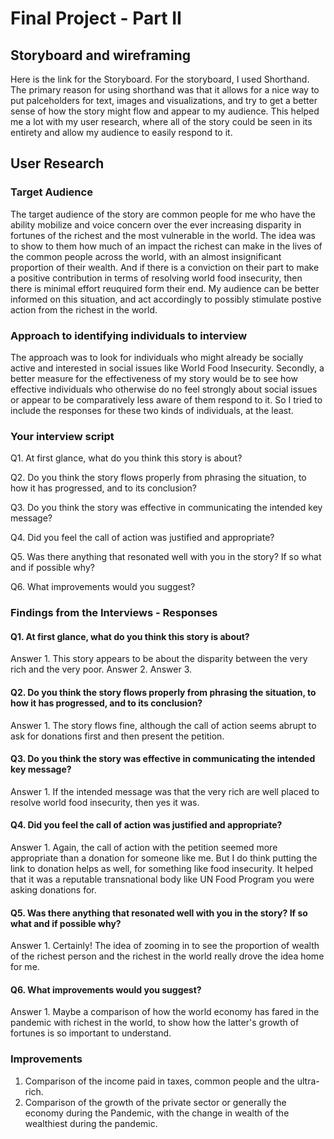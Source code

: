 # Final Project - Part II

## Storyboard and wireframing

Here is the link for the Storyboard. For the storyboard, I used Shorthand. The primary reason for using shorthand was that it allows for a nice way to put palceholders for text, images and visualizations, and try to get a better sense of how the story might flow and appear to my audience. This helped me a lot with my user research, where all of the story could be seen in its entirety and allow my audience to easily respond to it. 

## User Research

### Target Audience

The target audience of the story are common people for me who have the ability mobilize and voice concern over the ever increasing disparity in fortunes of the richest and the most vulnerable in the world. The idea was to show to them how much of an impact the richest can make in the lives of the common people across the world, with an almost insignificant proportion of their wealth. And if there is a conviction on their part to make a positive contribution in terms of resolving world food insecurity, then there is minimal effort reuquired form their end. My audience can be better informed on this situation, and act accordingly to possibly stimulate postive action from the richest in the world.

### Approach to identifying individuals to interview

The approach was to look for individuals who might already be socially active and interested in social issues like World Food Insecurity. Secondly, a better measure for the effectiveness of my story would be to see how effective individuals who otherwise do no feel strongly about social issues or appear to be comparatively less aware of them respond to it. So I tried to include the responses for these two kinds of individuals, at the least.

### Your interview script

Q1. At first glance, what do you think this story is about?

Q2. Do you think the story flows properly from phrasing the situation, to how it has progressed, and to its conclusion?

Q3. Do you think the story was effective in communicating the intended key message?

Q4. Did you feel the call of action was justified and appropriate?

Q5. Was there anything that resonated well with you in the story? If so what and if possible why?

Q6. What improvements would you suggest?

### Findings from the Interviews - Responses

#### Q1. At first glance, what do you think this story is about?
Answer 1. This story appears to be about the disparity between the very rich and the very poor.
Answer 2. 
Answer 3.

#### Q2. Do you think the story flows properly from phrasing the situation, to how it has progressed, and to its conclusion?
Answer 1. The story flows fine, although the call of action seems abrupt to ask for donations first and then present the petition. 

#### Q3. Do you think the story was effective in communicating the intended key message?
Answer 1. If the intended message was that the very rich are well placed to resolve world food insecurity, then yes it was.

#### Q4. Did you feel the call of action was justified and appropriate?
Answer 1. Again, the call of action with the petition seemed more appropriate than a donation for someone like me. But I do think putting the link to donation helps as well, for something like food insecurity. It helped that it was a reputable transnational body like UN Food Program you were asking donations for.

#### Q5. Was there anything that resonated well with you in the story? If so what and if possible why?
Answer 1. Certainly! The idea of zooming in to see the proportion of wealth of the richest person and the richest in the world really drove the idea home for me. 

#### Q6. What improvements would you suggest?
Answer 1. Maybe a comparison of how the world economy has fared in the pandemic with richest in the world, to show how the latter's growth of fortunes is so important to understand.

### Improvements

1) Comparison of the income paid in taxes, common people and the ultra-rich.
2) Comparison of the growth of the private sector or generally the economy during the Pandemic, with the change in wealth of the wealthiest during the pandemic. 

